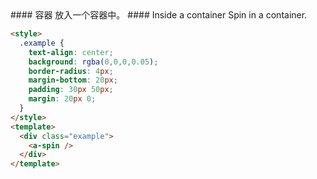 <cn>
#### 容器
放入一个容器中。
</cn>

<us>
#### Inside a container
Spin in a container.
</us>

```html
<style>
  .example {
    text-align: center;
    background: rgba(0,0,0,0.05);
    border-radius: 4px;
    margin-bottom: 20px;
    padding: 30px 50px;
    margin: 20px 0;
  }
</style>
<template>
  <div class="example">
    <a-spin />
  </div>
</template>
```
